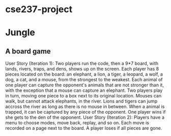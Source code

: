 # cse237-project

# Jungle
## A board game

User Story (Iteration 1):
  Two players run the code, then a 9*7 board, with lands, rivers, traps, and dens, shows up on the screen. Each player has 8 pieces located on the board: an elephant, a lion, a tiger, a leopard, a wolf, a dog, a cat, and a mouse, from the strongest to the weakest. Each animal of one player can capture the opponent's animals that are not stronger than it, with the exception that a mouse can capture an elephant. Two players play in turn, moving one piece to a box next to its original location. Mouses can walk, but cannot attack elephants, in the river. Lions and tigers can jump accross the river as long as there is no mouse in between. When a animal is trapped, it can be captured by any piece of the opponent. One player wins if she gets to the den of the opponent.
User Story (Iteration 2):
  Players have a menu to choose modes, move back, replay, and so on.
  Each move is recorded on a page next to the board.
  A player loses if all pieces are gone.
